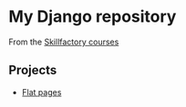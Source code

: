 # My Django repository
From the [Skillfactory courses](https://skillfactory.ru)

## Projects

* [Flat pages](https://github.com/MapleBloom/Django-projects/tree/main/first_django)
